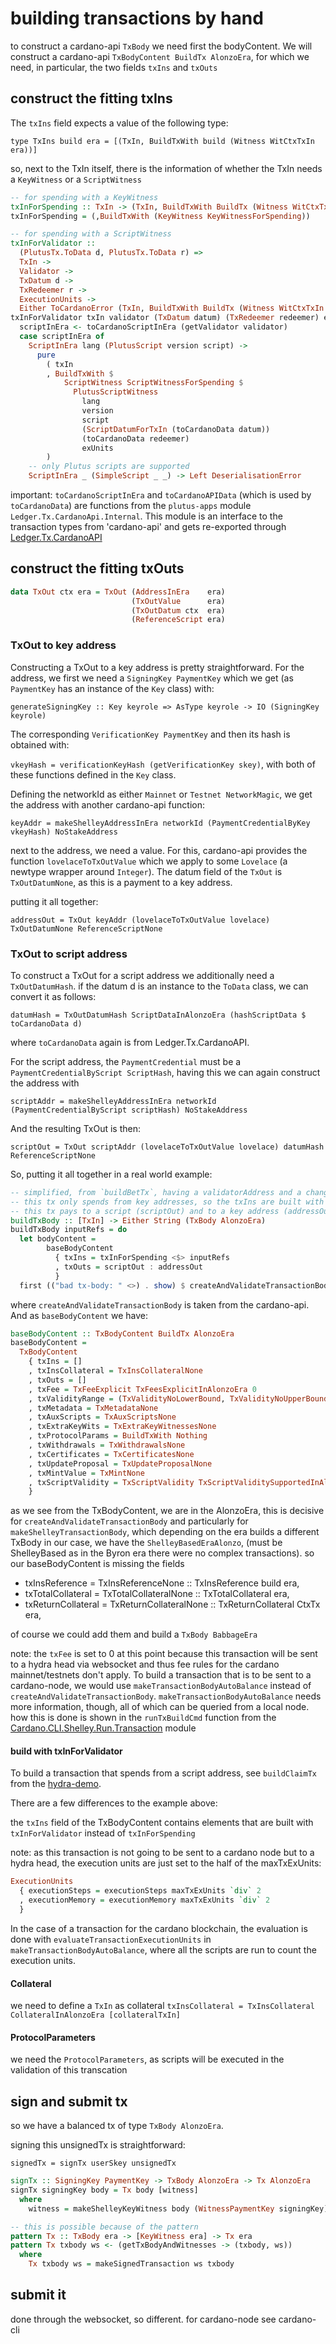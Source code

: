 # building transactions by hand

to construct a cardano-api `TxBody` we need first the bodyContent. We will construct a cardano-api `TxBodyContent BuildTx AlonzoEra`, for which we need, in particular, the two fields `txIns` and `txOuts`

## construct the fitting txIns

The `txIns` field expects a value of the following type:

`type TxIns build era = [(TxIn, BuildTxWith build (Witness WitCtxTxIn era))]`

so, next to the TxIn itself, there is the information of whether the TxIn needs a `KeyWitness` or a `ScriptWitness`

```haskell
-- for spending with a KeyWitness
txInForSpending :: TxIn -> (TxIn, BuildTxWith BuildTx (Witness WitCtxTxIn era))
txInForSpending = (,BuildTxWith (KeyWitness KeyWitnessForSpending))

-- for spending with a ScriptWitness
txInForValidator ::
  (PlutusTx.ToData d, PlutusTx.ToData r) =>
  TxIn ->
  Validator ->
  TxDatum d ->
  TxRedeemer r ->
  ExecutionUnits ->
  Either ToCardanoError (TxIn, BuildTxWith BuildTx (Witness WitCtxTxIn AlonzoEra))
txInForValidator txIn validator (TxDatum datum) (TxRedeemer redeemer) exUnits = do
  scriptInEra <- toCardanoScriptInEra (getValidator validator)
  case scriptInEra of
    ScriptInEra lang (PlutusScript version script) ->
      pure
        ( txIn
        , BuildTxWith $
            ScriptWitness ScriptWitnessForSpending $
              PlutusScriptWitness
                lang
                version
                script
                (ScriptDatumForTxIn (toCardanoData datum))
                (toCardanoData redeemer)
                exUnits
        )
    -- only Plutus scripts are supported
    ScriptInEra _ (SimpleScript _ _) -> Left DeserialisationError
```

important: `toCardanoScriptInEra` and `toCardanoAPIData` (which is used by `toCardanoData`) are functions from the `plutus-apps` module `Ledger.Tx.CardanoApi.Internal`. This module is an interface to the transaction types from 'cardano-api' and gets re-exported through [Ledger.Tx.CardanoAPI](https://github.com/input-output-hk/plutus-apps/blob/main/plutus-ledger/src/Ledger/Tx/CardanoAPI.hs)

## construct the fitting txOuts

```haskell
data TxOut ctx era = TxOut (AddressInEra    era)
                           (TxOutValue      era)
                           (TxOutDatum ctx  era)
                           (ReferenceScript era)
```

### TxOut to key address

Constructing a TxOut to a key address is pretty straightforward. For the address, we first we need a `SigningKey PaymentKey` which we get (as `PaymentKey` has an instance of the `Key` class) with:

`generateSigningKey :: Key keyrole => AsType keyrole -> IO (SigningKey keyrole)`

The corresponding `VerificationKey PaymentKey` and then its hash is obtained with:

`vkeyHash = verificationKeyHash (getVerificationKey skey)`, with both of these functions defined in the `Key` class.

Defining the networkId as either `Mainnet` or `Testnet NetworkMagic`, we get the address with another cardano-api function:

`keyAddr = makeShelleyAddressInEra networkId (PaymentCredentialByKey vkeyHash) NoStakeAddress`

next to the address, we need a value. For this, cardano-api provides the function `lovelaceToTxOutValue` which we apply to some `Lovelace` (a newtype wrapper around `Integer`).
The datum field of the `TxOut` is `TxOutDatumNone`, as this is a payment to a key address.

putting it all together:

`addressOut = TxOut keyAddr (lovelaceToTxOutValue lovelace) TxOutDatumNone ReferenceScriptNone`

### TxOut to script address

To construct a TxOut for a script address we additionally need a `TxOutDatumHash`. if the datum d is an instance to the `ToData` class, we can convert it as follows:

`datumHash = TxOutDatumHash ScriptDataInAlonzoEra (hashScriptData $ toCardanoData d)`

where `toCardanoData` again is from Ledger.Tx.CardanoAPI.

For the script address, the `PaymentCredential` must be a `PaymentCredentialByScript ScriptHash`, having this we can again construct the address with

`scriptAddr = makeShelleyAddressInEra networkId (PaymentCredentialByScript scriptHash) NoStakeAddress`

And the resulting TxOut is then:

`scriptOut = TxOut scriptAddr (lovelaceToTxOutValue lovelace) datumHash ReferenceScriptNone`

So, putting it all together in a real world example:

```haskell
-- simplified, from `buildBetTx`, having a validatorAddress and a changeAddress
-- this tx only spends from key addresses, so the txIns are built with `txInForSpending`
-- this tx pays to a script (scriptOut) and to a key address (addressOut)
buildTxBody :: [TxIn] -> Either String (TxBody AlonzoEra)
buildTxBody inputRefs = do
  let bodyContent =
        baseBodyContent
          { txIns = txInForSpending <$> inputRefs
          , txOuts = scriptOut : addressOut
          }
  first (("bad tx-body: " <>) . show) $ createAndValidateTransactionBody bodyContent
```

where `createAndValidateTransactionBody` is taken from the cardano-api. And as `baseBodyContent` we have:

```haskell
baseBodyContent :: TxBodyContent BuildTx AlonzoEra
baseBodyContent =
  TxBodyContent
    { txIns = []
    , txInsCollateral = TxInsCollateralNone
    , txOuts = []
    , txFee = TxFeeExplicit TxFeesExplicitInAlonzoEra 0
    , txValidityRange = (TxValidityNoLowerBound, TxValidityNoUpperBound ValidityNoUpperBoundInAlonzoEra)
    , txMetadata = TxMetadataNone
    , txAuxScripts = TxAuxScriptsNone
    , txExtraKeyWits = TxExtraKeyWitnessesNone
    , txProtocolParams = BuildTxWith Nothing
    , txWithdrawals = TxWithdrawalsNone
    , txCertificates = TxCertificatesNone
    , txUpdateProposal = TxUpdateProposalNone
    , txMintValue = TxMintNone
    , txScriptValidity = TxScriptValidity TxScriptValiditySupportedInAlonzoEra ScriptValid
    }
```

as we see from the TxBodyContent, we are in the AlonzoEra, this is decisive for `createAndValidateTransactionBody` and particularly for `makeShelleyTransactionBody`, which depending on the era builds a different TxBody
in our case, we have the `ShelleyBasedEraAlonzo`, (must be ShelleyBased as in the Byron era there were no complex transactions). so our baseBodyContent is missing the fields 

- txInsReference =  TxInsReferenceNone        :: TxInsReference build era,
- txTotalCollateral = TxTotalCollateralNone   :: TxTotalCollateral era,
- txReturnCollateral = TxReturnCollateralNone :: TxReturnCollateral CtxTx era,

of course we could add them and build a `TxBody BabbageEra`

note: the `txFee` is set to 0 at this point because this transaction will be sent to a hydra head via websocket and thus fee rules for the cardano mainnet/testnets don't apply. To build a transaction that is to be sent to a cardano-node, we would use `makeTransactionBodyAutoBalance` instead of `createAndValidateTransactionBody`. `makeTransactionBodyAutoBalance` needs more information, though, all of which can be queried from a local node. how this is done is shown in the `runTxBuildCmd` function from the [Cardano.CLI.Shelley.Run.Transaction](https://github.com/input-output-hk/cardano-node/blob/master/cardano-cli/src/Cardano/CLI/Shelley/Run/Transaction.hs) module

#### build with txInForValidator

To build a transaction that spends from a script address, see `buildClaimTx` from the [hydra-demo](https://github.com/mlabs-haskell/hydra-demo/blob/master/src/HydraRPS/App.hs). 

There are a few differences to the example above:

the `txIns` field of the TxBodyContent contains elements that are built with `txInForValidator` instead of `txInForSpending`
      
note: as this transaction is not going to be sent to a cardano node but to a hydra head, the execution units are just set to the half of the maxTxExUnits: 

```haskell
ExecutionUnits
  { executionSteps = executionSteps maxTxExUnits `div` 2
  , executionMemory = executionMemory maxTxExUnits `div` 2
  }
```

In the case of a transaction for the cardano blockchain, the evaluation is done with `evaluateTransactionExecutionUnits` in `makeTransactionBodyAutoBalance`, where all the scripts are run to count the execution units.

#### Collateral

we need to define a `TxIn` as collateral
`txInsCollateral = TxInsCollateral CollateralInAlonzoEra [collateralTxIn]`

#### ProtocolParameters

we need the `ProtocolParameters`, as scripts will be executed in the validation of this transcation

## sign and submit tx

so we have a balanced tx of type `TxBody AlonzoEra`.

signing this unsignedTx is straightforward:

`signedTx = signTx userSkey unsignedTx`

```haskell
signTx :: SigningKey PaymentKey -> TxBody AlonzoEra -> Tx AlonzoEra
signTx signingKey body = Tx body [witness]
  where
    witness = makeShelleyKeyWitness body (WitnessPaymentKey signingKey)

-- this is possible because of the pattern
pattern Tx :: TxBody era -> [KeyWitness era] -> Tx era
pattern Tx txbody ws <- (getTxBodyAndWitnesses -> (txbody, ws))
  where
    Tx txbody ws = makeSignedTransaction ws txbody
```

## submit it

done through the websocket, so different. for cardano-node see cardano-cli
